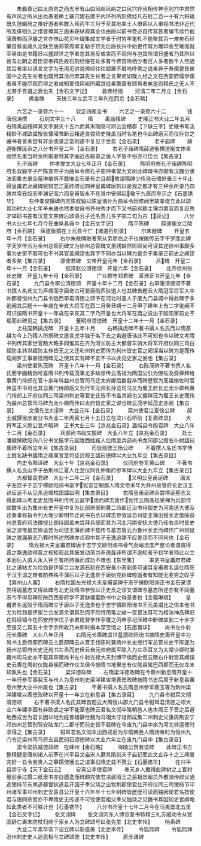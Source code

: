 <!-- { "loadSidebar": true } -->
　　朱彜尊记曰太原县之西五里有山曰风峪风峪之口风穴存焉相传神至则穴中肃然有声风之所从出也愚者捧土塞穴建石佛于内环列所刻佛经凡石柱二百一十有六积歳既久虺蝎居之虽好游者弗敢入焉丙午三月予至其地率土人燎薪以入审视书法非近代所及徘徊久之惜皆掩其三面未获纵观其全也由唐以前书卷必自传冩甚者编韦续竹截蒲葺栁而浮屠之言亦惟山花贝叶缀集成文学者于时穷年笔札不能聚其百一难矣石经肇自蔡邕歳久沦缺至唐郑覃周墀复勒于京兆后唐长兴中始更传冩为雕印舎至难而就至易由是书籍日以盛顾世之学者忽其易反或束而不观何与岂其所谓日盛者乃其所以衰与北朝之君臣崇奉释氏故石刻经像在处多有今佛宫所栖少者百人多者数千人然通其旨者率以语言文字为无用见讲说佛经往往鄙置不屑呜呼佛之说虽异于吾儒要皆彼国中之先生长者也既用其法尽弃其先生长者之言果何如哉九经之文在西安府儒学儒者虽不能尽观而得之者咸知爱惜风峪所藏其徒虽繁莫有顾焉者矣是则释氏之无人不尤甚于吾道之衰也夫【金石文字记】
　　救疾经偈
　　河清二年二月立【金石录】
　　佛龛碑
　　天统三年立武平三年刋在西京【金石略】

　　六艺之一录卷六十一
　　钦定四库全书
　　六艺之一录卷六十二　　　　钱唐倪涛撰
　　石刻文字三十八
　　隋
　　禹庙残碑
　　史陵正书大业二年五月右隋禹庙残碑其文字磨灭十五六而其末隐隐可辨云会稽郡【下缺三字】史陵书笔法精妙不减欧虞按张懐瓘书断云褚遂良尝师史陵盖当时名笔也今此碑磨灭而仅存世之藏书者皆未尝有非余收录之富则遂不复见于世矣【金石录】
　　老子庙碑
　　薛道衡撰厐恭之八分书开皇二年【金石录】
　　右老子庙碑隋薛道衡撰道衡文体卑弱然名重当时余所取者特其字画近古故录之唐人字皆不俗亦可佳也【集古录】
　　孔子庙碑
　　仲孝俊文大业七年正月【金石录】
　　陈明府修孔子庙碑陈明府名叔毅字子严陈宣帝子为曲阜令修孔子庙仲孝俊为文树此碑碑书亦颇有汉魏分隶法而集古录金薤琳琅俱不载唯金石录有之且都敬谓隋碑少传自云嗜好垂三十年止得皇甫君龙藏碑姚辩志江夏砖塔记四种皇甫碑唐刻以是观之都才有三种余所录乃四碑并常丑奴志李渊记而六而皇甫智永不在其中安得起敬于九原而夸示之【石墨镌华】
　　右仲孝俊撰碑内言陈叔毅以陈皇诸孙为曲阜令因修阙里故孝俊立此以颂其功时大业七年辛未歳也然孝俊自书齐州秀才而下又书前呉郡主簿岂罢官而复应秀才举耶书差有汉意文甚俳后颂语云子还名贾儿多字郑二句为古【牍记】
　　八分书大业七年七月今在曲阜县庙中【金石文字记】
　　隋平陈碑
　　薛道衡文江陵府【金石略】　薛道衡撰在上元县今亡【诸道石刻录】
　　尔朱敞碑
　　开皇五年十月【金石录】
　　右尔朱敞碑敞者荣从弟彦伯之子也按敞传云字干罗而此碑字天罗传云为金州总管而碑又为徐州总管碑文虽残缺然班班尚可读其述徐州事颇多事为史家不取可也不书其官盖阙谬也其字不同亦当以碑为是余于集录正前史之阙谬者多矣【集古录】
　　源使君碑　文帝开皇元年【金石录】
　　吕碑　开皇二年十一月【金石录】
　　临漳赵公清徳颂　开皇六年【金石录】
　　北齐徐州张长史碑　开皇九年十月【金石录】
　　广业郡守郑君碑　章沛正书开皇九年【金石录】
　　九门县令李公清徳颂　开皇十年十二月【金石录】右李康清徳颂不著书撰人名氏文为声偶而字画竒古可爱康陇西狄道人也其碑首题云大隋冠军将军大中帅都督恒州九门县令陇西李君清徳之颂予在河北时遣人于废九门县城中得此碑字多讹阙其后题十一年歳在辛亥大将军在酉二月癸丑朔十二月甲子建年上有二字讹阙不可识按隋书开皇十一年歳在辛亥其二字乃开皇也大将军在酉之说出于隂阳家前史不载而此碑见之【集古录】
　　董明府清徳碑　开皇十二年十一月【金石录】
　　上柱国韩擒虎碑　开皇十五年十月
　　右韩擒虎碑不著书撰人名氏而以隋髙祖为今上乃隋人所撰碑文屡言虎字独于名下去之若避唐讳此不可知也今以碑文考隋书列传其家世官勲大略多同惟其在齐为河长防主大都督车骑大将军开府仪同三司白超防主转洪超防主传皆无之又迁和州刺史而传为利州皆史官之阙误当以碑为是而传载阎罗王事甚怪而碑无之使其实有碑不宜不书以此见史家之妄也【集古录】
　　梁州使君陈茂碑　开皇十八年十一月【金石录】
　　右陈茂碑不著书撰人名氏而字画精劲可喜隋书列传载茂事尤多缺谬传云髙祖为隋国公引为僚佐及受禅拜给事黄门侍郎在官十余年转益州总管司马迁太府卿后数载卒而碑歴叙为髙祖僚佐时官传虽不书可也其自黄门侍郎后又为行军元帅长孙览司马又为蜀王府长史太仆卿判黄门侍郎上开府仪同三司梁州刺史等官史氏皆不书盖其阙也又据碑茂为蜀王长史而传为益州总管司马碑为太仆卿而传曰太府皆史家之谬也碑云茂字延茂史亦阙【集古录】
　　文儒先生刘碑　大业元年【金石录】
　　栾州使君江夏徐公碑
　　郝士威撰侯彦直分书大业二年丙寅七月十五日立在汶川石桥前【复斋碑录】
　　大将军正义愍公豆卢毓碑　正书大业三年【京兆金石录】潞城县令段君碑　大业八年十二月【金石录】
　　兵部尚书段文振碑　大业八年立【京兆金石录】
　　处士潘徽撰欧阳询八分书文振字元起陇西姑臧人仕隋至兵部尚书龙冈郡公赠右仆射諡曰襄碑不着所立年月【集古录目】
　　司徒观徳王杨公碑
　　不着撰人名氏书学博士姓名缺书雄隋之疎属官至司徒封观王諡曰徳碑以大业九年立【集古录目】
　　内史令郑译碑　大业十年【京兆金石录】
　　仪同府参军黄山碑
　　不著书撰人名氏山字子岳荆州江夏人仕至仪同孔仲衡府参军碑以大业九年立【集古录日】
　　大都督袁君碑　大业十二年二月【金石录】
　　义明公皇甫诞碑
　　唐太子左庶子于志宁撰欧阳询书诞字宪安定朝那人隋文帝末年为并州总管府长史汉王谅反诞不从见杀追赠柱国諡曰明【集古录目】
　　右隋皇甫诞碑余尝得诞墓志又得此碑以考北史及隋书列传传云诞字虑而碑志皆作宪传云隋髙祖受禅为兵部侍郎数年出为鲁州长史开皇中复为比部刑部刑曹二侍郎迁治书侍御史为河南道大使及还奏事称旨令判大理少卿明年迁尚书右丞以碑志参攷诞自司徒主簿出授长史俄除益州总管府司法徴授比部侍郎盖未尝拜兵部而其为河北河南安抚大使乃任右丞时皆史家之谬惟墓志称诞尝为司徒主簿而碑不载传与墓志皆云为鲁州长史而碑作广州则疑碑之脱漏墓志乃葬时所述然碑亦贞观中其子无逸追建不应差谬而不同何也【金石录】
　　隋光禄大夫皇甫君碑唐于志宁文欧阳询书骨气劲峭法度严整论者谓虞得晋之飘逸欧得晋之规矩观此其振发动荡岂非逸哉非所谓不逾矩者乎初学者师此以立本而后入虞入永入钟王有所持循而成功不难也【东里集】
　　率更书皇甫府君碑比之诸帖尤为险劲是伊家兰台发源石刻在西安虽小苔剥差可诵耳皇甫君名诞仕隋死于汉王谅之难者防典殊不薄后以子无逸贵于唐始克树碑噫逝者有知能无麦秀之叹乎【弇州山人藁】
　　右隋柱国左光禄大夫皇甫诞碑于志宁撰欧阳询正书金石录谓尝得诞墓志又得此碑与北史及隋书参攷以正史氏之谬又谓碑与墓志所述亦有不同墓志今不得见碑在陜西西安府学不甚缺壊葢欧书中之得意者也【金薤琳琅】
　　皇甫君名诞殁于隋而碑立于唐以子无逸贵也于志宁撰欧阳询书王元美谓比之信本他书尤为险劲是伊家兰台发源余谓其劲而不险特用笔之峻一变晋法耳可为楷法神品碑旧在鸣犊镇今在西安府学戊子余君房督学作亭覆之丙申亭圮压碑中断碑故剥二十余字至是又亡其五十余字余所收乃未断时搨本深宝惜之【石墨镌华】
　　尚书左仆射元长夀碑　大业八年正月
　　右隋元长夀碑虞世基撰欧阳询书按隋史夀开皇中为尚书主爵侍郎而碑云主爵郎碑云从晋王伐陈时兼扬州长史授行军总管长史平陈遂为扬州总管府长史迁尚书左丞而史但云自元帅府属平陈入为左丞耳又为太常少卿时兼雍州司马史亦不载其卒赠尚书左仆射光禄大夫封博平侯而史但云赠右仆射皆其阙误史云夀在周封仪陇县侯而碑作仪龙侯今按隋书地里志有仪陇县属巴西郡而无仪龙未知孰失也【金石录】
　　梁洋徳政碑
　　右隋梁洋徳政碑在今蔡州新息隋开皇十一年行参军事裴玉与州人为息州刺史梁洋建宝塔表徳政碑按隋书志后周于新息县置息州至大业中州废也【集古录】
　　不著书撰人名氏隋息州参军裴玉等为刺州梁洋建塔以表徳政碑以开皇十一年立在新息县【集古录目】
　　九门县令钳耳文彻清徳颂
　　右不著书撰人名氏其碑首题云大隋恒山郡九门县令钳耳君清徳之颂大业六年建字画有非欧虞之学不能至也碑云君名文彻华隂朝邑人也本周王子晋之后避地西戎世为君长因以地为姓曽祖静仕魏为冯翊太守祖郎成集二州刺史父康周荆安宁邓四州总管别驾安陆龙门二郡守而前史皆不载碑在今废九门县中余为河北转运使时求得之【集古录】
　　钳耳君名文彻本出西戎后为华隂朝邑人隋炀帝时为恒州九门令迁梁州司马将去县民刻石颂徳碑以大业六年立在废九门县中【集古录目】
　　梁令梁执威徳政碑　在绛州【金石略】
　　海陵公贺若谊碑
　　此碑正书方整精健是唐初诸人前茅在兴平县文庙宋人磨其隂刻夫子庙记而此文止存十之三闻曽完好一县令苦贵人之摹搨使捶去之谊事见隋史兹不赘云【石墨镌华】
　　在兴平县崇宁寺【天下金石志】
　　安喜公李使君碑
　　奉天乡人掘得此碑树之上官村墓前余过搨二纸隶书亦自遒逸而碑颇完使君凉武昭王之后祖景超员外散骑侍郎父通逸使持节东南道都督狄道县开国子季父琰之出牧荆郡使君仕开府仪同三司使持节卭州诸军事卭州刺史安喜县公开皇十六年卒十七年树碑皆歴歴可读而独阙使君名按使君与唐同宗官亦不卑隋史无传遂不可攷使君祖父季父独琰之见魏书耳因知史官阙略如此类者不可胜计也【石墨镌华】
　　八分书开皇十七年二月今在马嵬堡北五里【金石文字记】
　　张文诩碑
　　张文诩河东人博览羣书特精三礼苏威劝令从官固辞仁夀末防杖归终于家乡人为立碑颂号曰张先生【北史本传】
　　杨素碑
　　大业二年素卒帝下诏立碑以彰盛美【北史本传】
　　令狐熙碑
　　令狐熙拜沧州刺史吏人追思相与立碑颂徳【北史本传】
　　房彦谦碑
